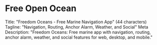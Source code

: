 # Free Open Ocean 
Title: "Freedom Oceans - Free Marine Navigation App" (44 characters)
Tagline: "Navigation, Routing, Anchor Alarm, Weather, and Social"
Meta Description: "Freedom Oceans: Free marine app with navigation, routing, anchor alarm, weather, and social features for web, desktop, and mobile."


